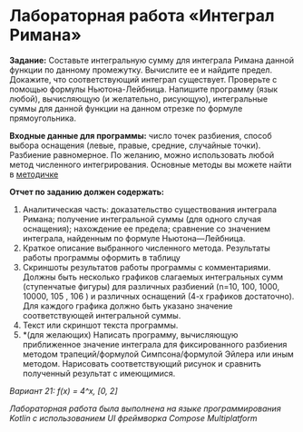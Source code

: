 # Лабораторная работа «Интеграл Римана»

**Задание:**
 Составьте интегральную сумму для интеграла Римана данной функции по данному промежутку. Вычислите ее и найдите предел. Докажите, что соответствующий интеграл существует. Проверьте с помощью формулы Ньютона-Лейбница. Напишите программу (язык любой), вычисляющую (и желательно, рисующую), интегральные суммы для данной функции на данном отрезке по формуле прямоугольника.

**Входные данные для программы:** число точек разбиения, способ выбора оснащения (левые, правые, средние, случайные точки). Разбиение равномерное. По желанию, можно использовать любой метод численного интегрирования. Основные методы вы можете найти в  [методичке](https://drive.google.com/file/d/1oAw_wz1f6rTwv8im2PgPyzVBObMw_gTW/view?usp=sharing)

**Отчет по заданию должен содержать:** 
1) Аналитическая часть: доказательство существования интеграла Римана; получение интегральной суммы (для одного случая оснащения); нахождение ее предела; сравнение со значением интеграла, найденным по формуле Ньютона—Лейбница. 
2) Краткое описание выбранного численного метода. Результаты работы программы оформить в таблицу
3) Скриншоты результатов работы программы с комментариями. 
Должны быть несколько графиков слагаемых интегральных сумм (ступенчатые фигуры) для различных разбиений (n=10, 100, 1000, 10000, 105 , 106 ) и различных оснащений (4-х графиков достаточно). Для каждого графика должно быть указано значение соответствующей интегральной суммы.
4) Текст или скриншот текста программы. 
5) *(для желающих) Написать программу, вычисляющую приближенное значение интеграла для фиксированного разбиения методом трапеций/формулой Симпсона/формулой Эйлера или иным методом. Нарисовать соответствующий рисунок и сравнить полученный результат с имеющимися.

*Вариант 21: f(x) = 4^x, [0, 2]*

*Лабораторная работа была выполнена на языке программирования Kotlin с использованием UI фреймворка Compose Multiplatform*
